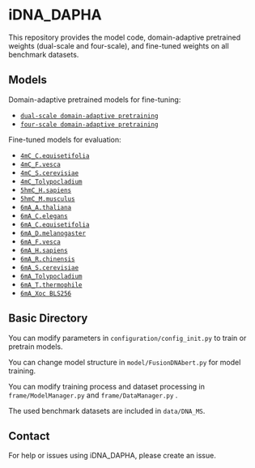 # iDNA_DAPHA

This repository provides the model code, domain-adaptive pretrained weights (dual-scale and four-scale), and fine-tuned weights on all benchmark datasets.

## Models

Domain-adaptive pretrained models for fine-tuning:
- [`dual-scale domain-adaptive pretraining`](https://drive.google.com/file/d/1t3Db41Pti4jxjXojkqcIKI3bjOGPyiu3/view?usp=sharing)
- [`four-scale domain-adaptive pretraining`](https://drive.google.com/file/d/1wlQjloip0VxOJGXDrG4X5JX4ZA31F94C/view?usp=sharing)

Fine-tuned models for evaluation:
- [`4mC_C.equisetifolia`](https://drive.google.com/file/d/1xJ-irPvdyhSqunvApOWB_bOCC99tjQ72/view?usp=sharing)
- [`4mC_F.vesca`](https://drive.google.com/file/d/1A99nrNSsM85L-2MrKX3VkOfbuMeOHmXY/view?usp=sharing)
- [`4mC_S.cerevisiae`](https://drive.google.com/file/d/1IaXbcflo3aoEx7B8E8Cjhvy99jXO-O6C/view?usp=sharing)
- [`4mC_Tolypocladium`](https://drive.google.com/file/d/1NQRC2pgwfw6MkaYyXpDuPeGJk4MoJxxM/view?usp=sharing)
- [`5hmC_H.sapiens`](https://drive.google.com/file/d/1e4dTsq9zTm3F8hr4mEErlmqw6gPQ27AU/view?usp=sharing)
- [`5hmC_M.musculus`](https://drive.google.com/file/d/18pF0T6YCuiVS2INg76FICQh6Uj5Hc7gi/view?usp=sharing)
- [`6mA_A.thaliana`](https://drive.google.com/file/d/1AABQF9VNFL3nTRWlCkq6lm7CgBrCa24o/view?usp=sharing)
- [`6mA_C.elegans`](https://drive.google.com/file/d/1th5TwzMUioXpTlBdOqD9Cw952vbwx2lO/view?usp=sharing)
- [`6mA_C.equisetifolia`](https://drive.google.com/file/d/1tnGpgVE33FHlhR_qSaZUAEjsyMvgHZBy/view?usp=sharing)
- [`6mA_D.melanogaster`](https://drive.google.com/file/d/1U_-Aok99m7zsGjafGZfz6fsO7Tr8h32u/view?usp=sharing)
- [`6mA_F.vesca`](https://drive.google.com/file/d/1wsxdQ_AddhzATQSmfQtFktyMGWzW14I_/view?usp=sharing)
- [`6mA_H.sapiens`](https://drive.google.com/file/d/1uiLY2xMJ1Orhim4Pv2L9flZDufWlqOFU/view?usp=sharing)
- [`6mA_R.chinensis`](https://drive.google.com/file/d/1hGXcteM_Fu-kDy-zsIRFmF20dZciLKEM/view?usp=sharing)
- [`6mA_S.cerevisiae`](https://drive.google.com/file/d/1fkD-VJzJ5P22y_AwbxmoKfROb3HLvq7l/view?usp=sharing)
- [`6mA_Tolypocladium`](https://drive.google.com/file/d/1yaSFjMAYFaCeL0UxGQl9fddxq00RsdZP/view?usp=sharing)
- [`6mA_T.thermophile`](https://drive.google.com/file/d/1VTKgT6ALv-_RCXcitQvXKGerU8y2-VFO/view?usp=sharing)
- [`6mA_Xoc BLS256`](https://drive.google.com/file/d/1TPUCOlZsNBfwVszKLAbO8DNB5nJdbVh-/view?usp=sharing)

## Basic Directory

You can modify parameters in `configuration/config_init.py` to train or pretrain models.

You can change model structure in `model/FusionDNAbert.py` for model training.

You can modify training process and dataset processing in `frame/ModelManager.py` and `frame/DataManager.py` .

The used benchmark datasets are included in `data/DNA_MS`.

## Contact
For help or issues using iDNA_DAPHA, please create an issue.
